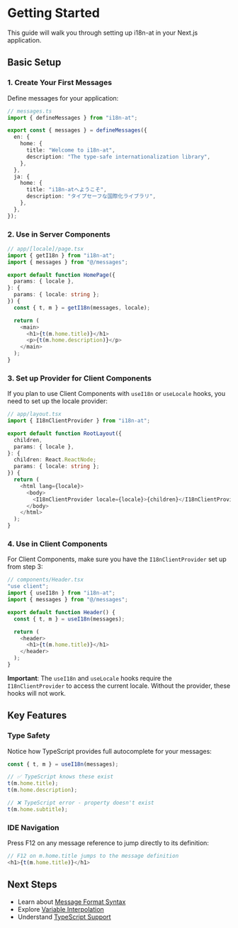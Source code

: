 # Getting Started

This guide will walk you through setting up i18n-at in your Next.js application.

## Basic Setup

### 1. Create Your First Messages

Define messages for your application:

```typescript
// messages.ts
import { defineMessages } from "i18n-at";

export const { messages } = defineMessages({
  en: {
    home: {
      title: "Welcome to i18n-at",
      description: "The type-safe internationalization library",
    },
  },
  ja: {
    home: {
      title: "i18n-atへようこそ",
      description: "タイプセーフな国際化ライブラリ",
    },
  },
});
```

### 2. Use in Server Components

```typescript
// app/[locale]/page.tsx
import { getI18n } from "i18n-at";
import { messages } from "@/messages";

export default function HomePage({
  params: { locale },
}: {
  params: { locale: string };
}) {
  const { t, m } = getI18n(messages, locale);

  return (
    <main>
      <h1>{t(m.home.title)}</h1>
      <p>{t(m.home.description)}</p>
    </main>
  );
}
```

### 3. Set up Provider for Client Components

If you plan to use Client Components with `useI18n` or `useLocale` hooks, you need to set up the locale provider:

```typescript
// app/layout.tsx
import { I18nClientProvider } from "i18n-at";

export default function RootLayout({
  children,
  params: { locale },
}: {
  children: React.ReactNode;
  params: { locale: string };
}) {
  return (
    <html lang={locale}>
      <body>
        <I18nClientProvider locale={locale}>{children}</I18nClientProvider>
      </body>
    </html>
  );
}
```

### 4. Use in Client Components

For Client Components, make sure you have the `I18nClientProvider` set up from step 3:

```typescript
// components/Header.tsx
"use client";
import { useI18n } from "i18n-at";
import { messages } from "@/messages";

export default function Header() {
  const { t, m } = useI18n(messages);

  return (
    <header>
      <h1>{t(m.home.title)}</h1>
    </header>
  );
}
```

**Important**: The `useI18n` and `useLocale` hooks require the `I18nClientProvider` to access the current locale. Without the provider, these hooks will not work.

## Key Features

### Type Safety

Notice how TypeScript provides full autocomplete for your messages:

```typescript
const { t, m } = useI18n(messages);

// ✅ TypeScript knows these exist
t(m.home.title);
t(m.home.description);

// ❌ TypeScript error - property doesn't exist
t(m.home.subtitle);
```

### IDE Navigation

Press F12 on any message reference to jump directly to its definition:

```typescript
// F12 on m.home.title jumps to the message definition
<h1>{t(m.home.title)}</h1>
```

## Next Steps

- Learn about [Message Format Syntax](/essentials/message-format-syntax)
- Explore [Variable Interpolation](/essentials/interpolation)
- Understand [TypeScript Support](/advanced/typescript-support)
